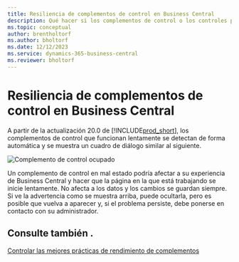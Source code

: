 ```yaml
---
title: Resiliencia de complementos de control en Business Central
description: Qué hacer si los complementos de control o los controles personalizados dan lugar a una funcionalidad reducida en Business Central.
ms.topic: conceptual
author: brentholtorf
ms.author: bholtorf
ms.date: 12/12/2023
ms.service: dynamics-365-business-central
ms.reviewer: bholtorf
---
```


# Resiliencia de complementos de control en Business Central

A partir de la actualización 20.0 de [!INCLUDE[prod_short](includes/prod_short.md)], los complementos de control que funcionan lentamente se detectan de forma automática y se muestra un cuadro de diálogo similar al siguiente.

![Complemento de control ocupado](media/controladdin-resiliency.png "Complemento de control ocupado.")

Un complemento de control en mal estado podría afectar a su experiencia de Business Central y hacer que la página en la que está trabajando se inicie lentamente. No afecta a los datos y los cambios se guardan siempre. Si ve la advertencia como se muestra arriba, puede ocultarla, pero es posible que vuelva a aparecer y, si el problema persiste, debe ponerse en contacto con su administrador.

## Consulte también .
[Controlar las mejores prácticas de rendimiento de complementos](/dynamics365/business-central/dev-itpro/developer/devenv-control-addin-bestpractices)  